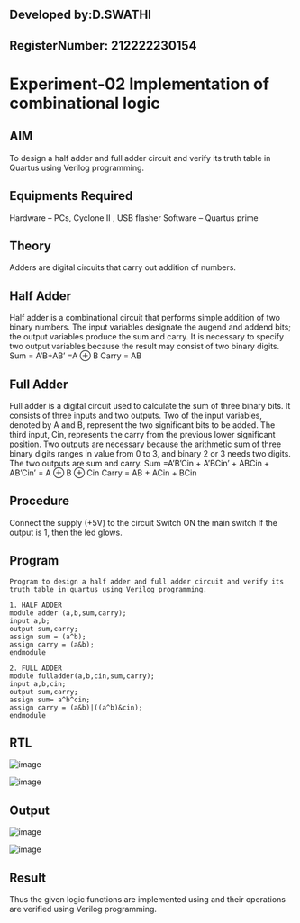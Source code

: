 ## Developed by:D.SWATHI
## RegisterNumber: 212222230154
# Experiment-02 Implementation of combinational logic
## AIM
To design a half adder and full adder circuit and verify its truth table in Quartus using Verilog programming.

## Equipments Required
Hardware – PCs, Cyclone II , USB flasher Software – Quartus prime

## Theory
Adders are digital circuits that carry out addition of numbers.

## Half Adder
Half adder is a combinational circuit that performs simple addition of two binary numbers. The input variables designate the augend and addend bits; the output variables produce the sum and carry. It is necessary to specify two output variables because the result may consist of two binary digits.
Sum = A’B+AB’ =A ⊕ B Carry = AB

## Full Adder
Full adder is a digital circuit used to calculate the sum of three binary bits. It consists of three inputs and two outputs. Two of the input variables, denoted by A and B, represent the two significant bits to be added. The third input, Cin, represents the carry from the previous lower significant position. Two outputs are necessary because the arithmetic sum of three binary digits ranges in value from 0 to 3, and binary 2 or 3 needs two digits. The two outputs are sum and carry.
Sum =A’B’Cin + A’BCin’ + ABCin + AB’Cin’ = A ⊕ B ⊕ Cin Carry = AB + ACin + BCin
## Procedure
Connect the supply (+5V) to the circuit Switch ON the main switch If the output is 1, then the led glows.
## Program
```
Program to design a half adder and full adder circuit and verify its truth table in quartus using Verilog programming.

1. HALF ADDER
module adder (a,b,sum,carry);
input a,b;
output sum,carry;
assign sum = (a^b);
assign carry = (a&b);
endmodule

2. FULL ADDER
module fulladder(a,b,cin,sum,carry);
input a,b,cin;
output sum,carry;
assign sum= a^b^cin;
assign carry = (a&b)|((a^b)&cin);
endmodule
``` 

## RTL
![image](https://github.com/swathidd/Experiment--02-Implementation-of-combinational-logic-/assets/121300272/f1f61304-aaa1-48d8-889e-24967bed81f4)

![image](https://github.com/swathidd/Experiment--02-Implementation-of-combinational-logic-/assets/121300272/b0e1a37d-18d1-4b08-aeda-6a766fb9cadb)


## Output
![image](https://github.com/swathidd/Experiment--02-Implementation-of-combinational-logic-/assets/121300272/13e8ad8e-b9ad-41a4-8931-204cb1eaf786)

![image](https://github.com/swathidd/Experiment--02-Implementation-of-combinational-logic-/assets/121300272/6303f7ba-72b6-482c-93e9-79ae9484c5c7)


## Result
Thus the given logic functions are implemented using  and their operations are verified using Verilog programming.

